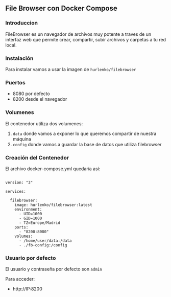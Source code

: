 ## File Browser con Docker Compose

### Introduccion
FileBrowser es un navegador de archivos muy potente a traves de un interfaz web que permite crear, compartir, subir archivos y carpetas a tu red local.

### Instalación
Para instalar vamos a usar la imagen de `hurlenko/filebrowser`

### Puertos
* 8080 por defecto 
* 8200 desde el navegador

### Volumenes
El contenedor utiliza dos volumenes: 
1. `data` donde vamos a exponer lo que queremos compartir de nuestra máquina
2. `config` donde vamos a guardar la base de datos que utiliza filebrowser

### Creación del Contenedor
El archivo docker-compose.yml quedaría así:

```docker

version: "3"

services:

  filebrowser:
    image: hurlenko/filebrowser:latest
    environment:
      - UID=1000
      - GID=1000
      - TZ=Europe/Madrid
    ports:
      - "8200:8080"
    volumes:
      - /home/user/data:/data
      - ./fb-config:/config

```

### Usuario por defecto
El usuario y contraseña por defecto son `admin`

Para acceder:
* http://IP:8200
